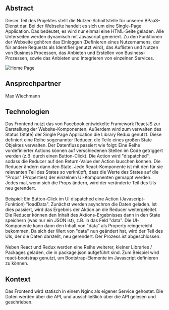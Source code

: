 <h2>Abstract</h2>
Dieser Teil des Projektes stellt die Nutzer-Schnittstelle für unseren BPaaS-Dienst dar.
Bei der Webseite handelt es sich um eine Single-Page Application. Das bedeutet, es wird nur einmal
eine HTML-Seite geladen. Alle Unterseiten werden dynamisch mit Javascript generiert. Zu den Funktionen
der Webseite gehören das Einloggen (Definieren eines Nutzernamens, der für andere Requests als Identifier genutzt wird),
das Auflisten und Nutzen von Business Processen, das Anbieten und Erstellen von Business-Prozessen, sowie
das Anbieten und Integrieren von einzelnen Services.

![Home Page](http://i.imgur.com/orOm5Nu.jpg)

<h2> Ansprechpartner </h2>
Max Wiechmann

<h2> Technologien </h2>
Das Frontend nutzt das von Facebook entwickelte Framework ReactJS zur Darstellung 
der Website-Komponenten. Außerdem wird zum verwalten des Status (State) der Single Page
Application die Library Redux genutzt. Diese definiert eine Reihe sogenannter Reducer,
die Teile eines großen State Objektes verwalten. Der Datenfluss passiert wie folgt: Eine Reihe vordefinierter
Actions können auf verschiedenen Stellen im Code getriggert werden (z.B. durch einen Button-Click). Die Action
wird "dispatched", sodass die Reducer auf den Return-Value der Action lauschen können. Die Reducer ändern
dann den State. Jede React-Komponente ist mit den für sie relevanten Teil des States so verknüpft, dass
die Werte des States auf die "Props" (Properties) der einzelnen UI-Komponenten gemappt werden. Jedes mal, wenn sich
die Props ändern, wird der veränderte Teil des UIs neu gerendert.
<br><br>
Beispiel: Ein Button-Click im UI dispatched eine Action (Javascript-Funktion) "loadData". Zunächst werden
asynchron die Daten geladen. Ist dies passiert, wird das Ergebnis der Aktion an die Reducer weitergeleitet.
Die Reducer können den Inhalt des Aktions-Ergebnisses dann in den State speichern (was nur ein JSON ist), z.B.
in das Feld "data". Die UI-Komponente kann dann den Inhalt von "data" als Property reingereicht bekommen. Da sich
der Wert von "data" nun geändert hat, wird der Teil des UIs, der die Daten darstellt, neu gerendert. Der
Prozess ist abgeschlossen.
<br><br>
Neben React und Redux werden eine Reihe weiterer, kleiner Libraries / Packages geladen, die in package.json 
aufgeführt sind. Zum Beispiel wird react-bootstrap genutzt, um Bootstrap-Elemente im Javascript definieren
zu können.

<h2> Kontext </h2>
Das Frontend wird statisch in einem Nginx als eigener Service gehostet. Die Daten werden über die API, und 
ausschließlich über die API gelesen und geschrieben.